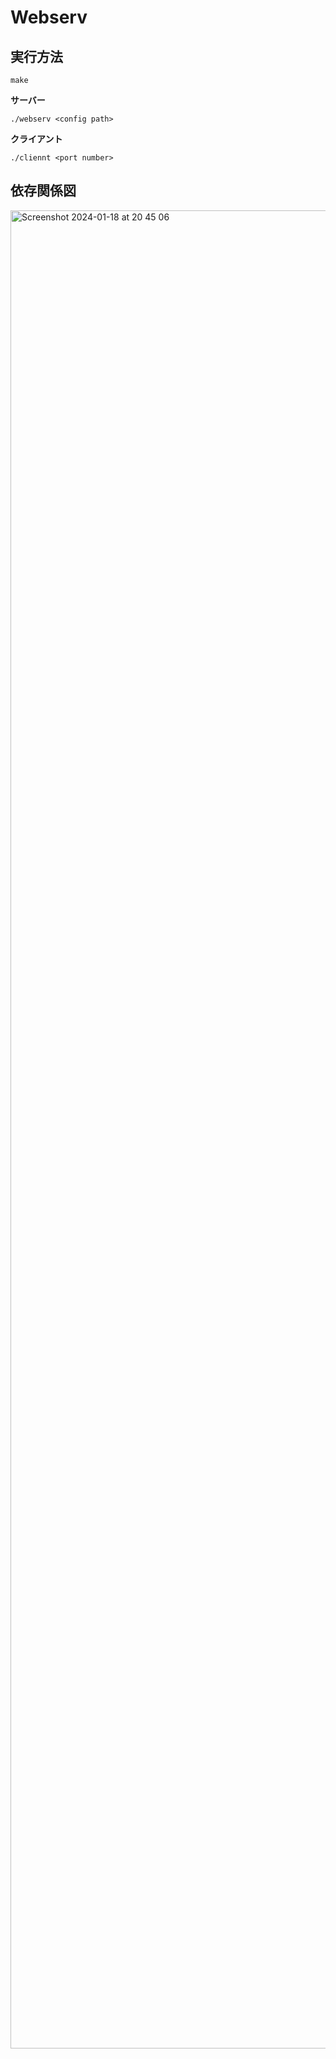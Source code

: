 # Webserv

## 実行方法
```
make
```
**サーバー**
```
./webserv <config path>
```

**クライアント**
```
./cliennt <port number>
```

## 依存関係図
<img width="2941" alt="Screenshot 2024-01-18 at 20 45 06" src="https://github.com/yuidvg/webserv/assets/27997221/be17de35-51b8-4eb7-a31c-a93e44ea9709">
